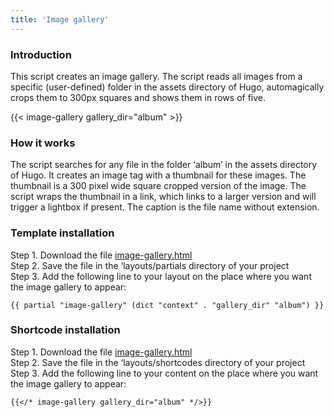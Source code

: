 ```yaml
---
title: 'Image gallery'
---
```


### Introduction

This script creates an image gallery. The script reads all images from a specific (user-defined) folder in the assets directory of Hugo, automagically crops them to 300px squares and shows them in rows of five.

{{< image-gallery gallery_dir="album" >}}

### How it works

The script searches for any file in the folder ‘album’ in the assets directory of Hugo. It creates an image tag with a thumbnail for these images. The thumbnail is a 300 pixel wide square cropped version of the image. The script wraps the thumbnail in a link, which links to a larger version and will trigger a lightbox if present. The caption is the file name without extension.

### Template installation

Step 1. Download the file [image-gallery.html](https://raw.githubusercontent.com/jhvanderschee/hugocodex/main/layouts/partials/image-gallery.html)  
Step 2. Save the file in the ‘layouts/partials directory of your project  
Step 3. Add the following line to your layout on the place where you want the image gallery to appear:  

```
{{ partial "image-gallery" (dict "context" . "gallery_dir" "album") }}
```

### Shortcode installation

Step 1. Download the file [image-gallery.html](https://raw.githubusercontent.com/jhvanderschee/hugocodex/main/layouts/shortcodes/image-gallery.html)  
Step 2. Save the file in the ‘layouts/shortcodes directory of your project  
Step 3. Add the following line to your content on the place where you want the image gallery to appear:  

```
{{</* image-gallery gallery_dir="album" */>}}
```